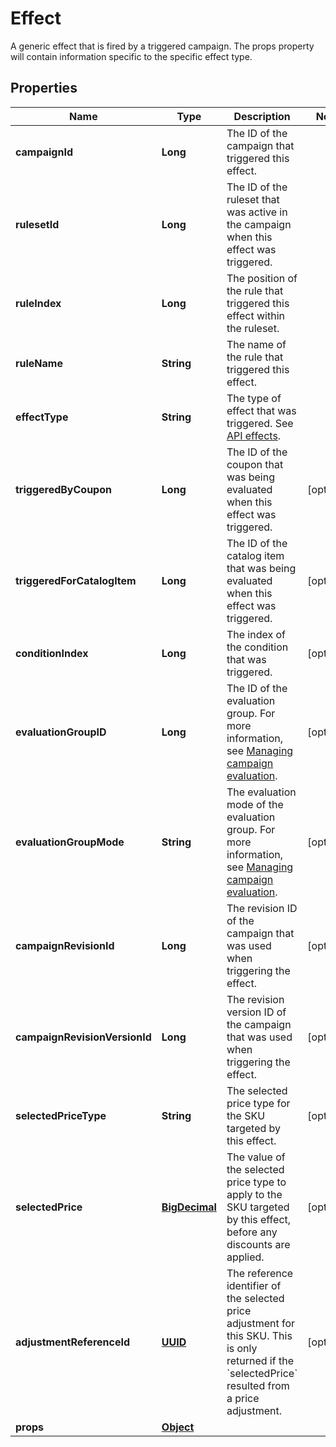 

# Effect

A generic effect that is fired by a triggered campaign. The props property will contain information specific to the specific effect type.
## Properties

Name | Type | Description | Notes
------------ | ------------- | ------------- | -------------
**campaignId** | **Long** | The ID of the campaign that triggered this effect. | 
**rulesetId** | **Long** | The ID of the ruleset that was active in the campaign when this effect was triggered. | 
**ruleIndex** | **Long** | The position of the rule that triggered this effect within the ruleset. | 
**ruleName** | **String** | The name of the rule that triggered this effect. | 
**effectType** | **String** | The type of effect that was triggered. See [API effects](https://docs.talon.one/docs/dev/integration-api/api-effects). | 
**triggeredByCoupon** | **Long** | The ID of the coupon that was being evaluated when this effect was triggered. |  [optional]
**triggeredForCatalogItem** | **Long** | The ID of the catalog item that was being evaluated when this effect was triggered. |  [optional]
**conditionIndex** | **Long** | The index of the condition that was triggered. |  [optional]
**evaluationGroupID** | **Long** | The ID of the evaluation group. For more information, see [Managing campaign evaluation](https://docs.talon.one/docs/product/applications/managing-campaign-evaluation). |  [optional]
**evaluationGroupMode** | **String** | The evaluation mode of the evaluation group. For more information, see [Managing campaign evaluation](https://docs.talon.one/docs/product/applications/managing-campaign-evaluation). |  [optional]
**campaignRevisionId** | **Long** | The revision ID of the campaign that was used when triggering the effect. |  [optional]
**campaignRevisionVersionId** | **Long** | The revision version ID of the campaign that was used when triggering the effect. |  [optional]
**selectedPriceType** | **String** | The selected price type for the SKU targeted by this effect. |  [optional]
**selectedPrice** | [**BigDecimal**](BigDecimal.md) | The value of the selected price type to apply to the SKU targeted by this effect, before any discounts are applied. |  [optional]
**adjustmentReferenceId** | [**UUID**](UUID.md) | The reference identifier of the selected price adjustment for this SKU. This is only returned if the &#x60;selectedPrice&#x60; resulted from a price adjustment. |  [optional]
**props** | [**Object**](.md) |  | 




